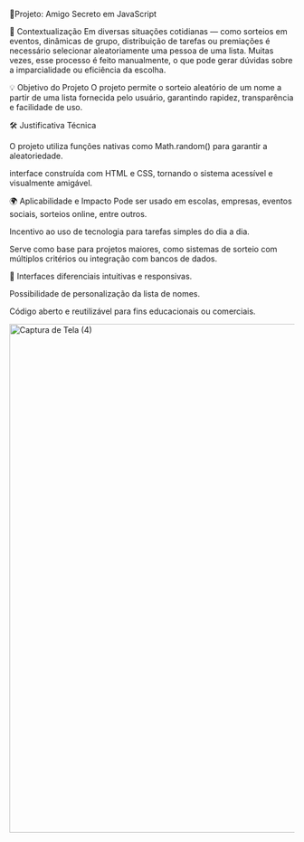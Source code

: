 📝Projeto: Amigo Secreto em JavaScript

🎯 Contextualização Em diversas situações cotidianas — como sorteios em eventos, dinâmicas de grupo, distribuição de tarefas ou premiações é necessário selecionar aleatoriamente uma pessoa de uma lista. Muitas vezes, esse processo é feito manualmente, o que pode gerar dúvidas sobre a imparcialidade ou eficiência da escolha.

💡 Objetivo do Projeto O projeto permite o sorteio aleatório de um nome a partir de uma lista fornecida pelo usuário, garantindo rapidez, transparência e facilidade de uso.

🛠️ Justificativa Técnica

O projeto utiliza funções nativas como Math.random() para garantir a aleatoriedade.

interface construída com HTML e CSS, tornando o sistema acessível e visualmente amigável.

🌍 Aplicabilidade e Impacto Pode ser usado em escolas, empresas, eventos sociais, sorteios online, entre outros.

Incentivo ao uso de tecnologia para tarefas simples do dia a dia.

Serve como base para projetos maiores, como sistemas de sorteio com múltiplos critérios ou integração com bancos de dados.

🚀 Interfaces diferenciais intuitivas e responsivas.

Possibilidade de personalização da lista de nomes.

Código aberto e reutilizável para fins educacionais ou comerciais. 

<img width="1600" height="900" alt="Captura de Tela (4)" src="https://github.com/user-attachments/assets/11bc3280-6464-4334-a055-0307863b010a" />
